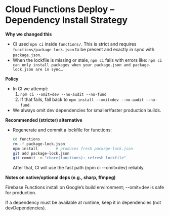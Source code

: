# Cloud Functions Deploy – Dependency Install Strategy

**Why we changed this**
- CI used `npm ci` inside `functions/`. This is strict and requires `functions/package-lock.json`
  to be present and exactly in sync with `package.json`.
- When the lockfile is missing or stale, `npm ci` fails with errors like:
  `npm ci can only install packages when your package.json and package-lock.json are in sync…`

**Policy**
- In CI we attempt:
  1. `npm ci --omit=dev --no-audit --no-fund`
  2. If that fails, fall back to `npm install --omit=dev --no-audit --no-fund`.
- We always omit dev dependencies for smaller/faster production builds.

**Recommended (stricter) alternative**
- Regenerate and commit a lockfile for functions:
  ```bash
  cd functions
  rm -f package-lock.json
  npm install        # produces fresh package-lock.json
  git add package-lock.json
  git commit -m "chore(functions): refresh lockfile"
  ```
  After that, CI will use the fast path (npm ci --omit=dev) reliably.

**Notes on native/optional deps (e.g., sharp, ffmpeg)**

Firebase Functions install on Google’s build environment; --omit=dev is safe for production.

If a dependency must be available at runtime, keep it in dependencies (not devDependencies).

